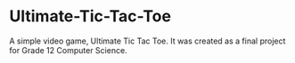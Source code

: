 # Ultimate-Tic-Tac-Toe
A simple video game, Ultimate Tic Tac Toe. It was created as a final project for Grade 12 Computer Science.
